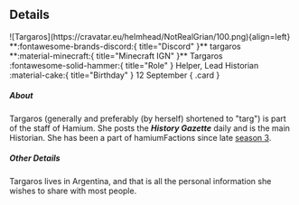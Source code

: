 ## Details
<div class="grid" markdown>
![Targaros](https://cravatar.eu/helmhead/NotRealGrian/100.png){align=left}
**:fontawesome-brands-discord:{ title="Discord" }** targaros<br>
**:material-minecraft:{ title="Minecraft IGN" }** Targaros<br>
:fontawesome-solid-hammer:{ title="Role" } Helper, Lead Historian<br>
:material-cake:{ title="Birthday" } 12 September
{ .card }
</div>

##### About
Targaros (generally and preferably (by herself) shortened to "targ") is part of the staff of Hamium. She posts the ***History Gazette*** daily and is the main Historian. She has been a part of hamiumFactions since late [season 3](../seasons/s3.md).

##### Other Details
Targaros lives in Argentina, and that is all the personal information she wishes to share with most people.
